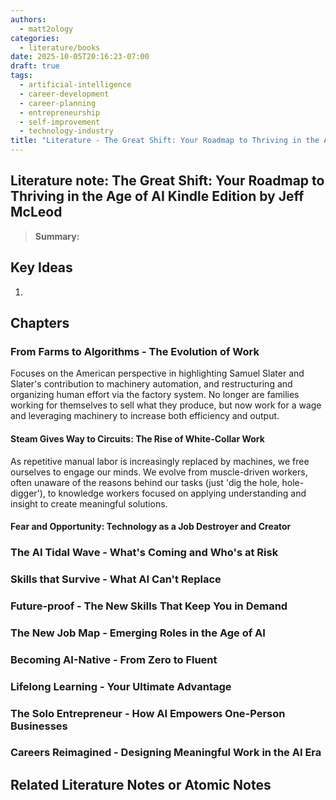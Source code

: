 ```yaml
---
authors:
  - matt2ology
categories:
  - literature/books
date: 2025-10-05T20:16:23-07:00
draft: true
tags:
  - artificial-intelligence
  - career-development
  - career-planning
  - entrepreneurship
  - self-improvement
  - technology-industry
title: "Literature - The Great Shift: Your Roadmap to Thriving in the Age of AI Kindle Edition by Jeff McLeod"
---
```


## Literature note: The Great Shift: Your Roadmap to Thriving in the Age of AI Kindle Edition by Jeff McLeod

<!--
SQ3R Method (Survey, Question, Read, Recite, Review).
Best for: General study and reading comprehension. It’s a well-established method for extracting key information from texts.

1. **Survey:** Skim the chapter to get an overview by examining headings, visuals, and summaries.
2. **Question:** Turn headings and key parts into questions to guide your focus while reading.
3. **Read:** Read the material actively to find answers while noting key ideas.
4. **Recite:** Summarize or recall the information in your own words.
5. **Review:** Go back over the material periodically to reinforce the information.
 -->

> **Summary:**

## Key Ideas

<!-- Idea 1: Key point or insights written in your own words -->

1.

## Chapters

### From Farms to Algorithms - The Evolution of Work

Focuses on the American perspective in highlighting Samuel Slater and Slater's contribution to machinery automation, and restructuring and organizing human effort via the factory system. No longer are families working for themselves to sell what they produce, but now work for a wage and leveraging machinery to increase both efficiency and output.

#### Steam Gives Way to Circuits: The Rise of White-Collar Work

As repetitive manual labor is increasingly replaced by machines, we free ourselves to engage our minds. We evolve from muscle-driven workers, often unaware of the reasons behind our tasks (just 'dig the hole, hole-digger'), to knowledge workers focused on applying understanding and insight to create meaningful solutions.

#### Fear and Opportunity: Technology as a Job Destroyer and Creator


### The AI Tidal Wave - What's Coming and Who's at Risk

### Skills that Survive - What AI Can't Replace

### Future-proof - The New Skills That Keep You in Demand

### The New Job Map - Emerging Roles in the Age of AI

### Becoming AI-Native - From Zero to Fluent

### Lifelong Learning - Your Ultimate Advantage

### The Solo Entrepreneur - How AI Empowers One-Person Businesses

### Careers Reimagined - Designing Meaningful Work in the AI Era

## Related Literature Notes or Atomic Notes

